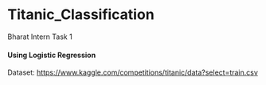 # Titanic_Classification
Bharat Intern Task 1
#### Using Logistic Regression
Dataset: https://www.kaggle.com/competitions/titanic/data?select=train.csv
